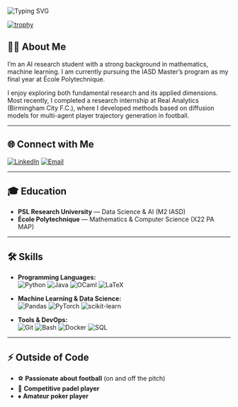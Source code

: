 ![Typing SVG](https://readme-typing-svg.demolab.com?font=Fira+Code&weight=600&size=28&duration=4000&pause=1000&color=FF5733&center=true&vCenter=true&width=550&lines=%F0%9F%91%8B+Hi%2C+I%27m+Mohamed+Aloulou;Welcome+to+my+GitHub+Profile%21)

[![trophy](https://github-profile-trophy.vercel.app/?username=YOURUSERNAME&theme=algolia)](https://github.com/ryo-ma/github-profile-trophy)

## 👨‍💻 About Me  
I’m an AI research student with a strong background in mathematics, machine learning.
I am currently pursuing the IASD Master’s program as my final year at École Polytechnique.

I enjoy exploring both fundamental research and its applied dimensions.
Most recently, I completed a research internship at Real Analytics (Birmingham City F.C.), where I developed methods based on diffusion models for multi-agent player trajectory generation in football.




---

## 🌐 Connect with Me  

[![LinkedIn](https://img.shields.io/badge/LinkedIn-0A66C2?logo=linkedin&logoColor=white)](https://www.linkedin.com/in/mohamed-aloulou/)
[![Email](https://img.shields.io/badge/Email-D14836?logo=gmail&logoColor=white)](mailto:mohamed.aloulou@polytechnique.edu)

---

## 🎓 Education  
- **PSL Research University** — Data Science & AI (M2 IASD)
- **École Polytechnique** — Mathematics & Computer Science (X22 PA MAP) 

---

## 🛠 Skills  

- **Programming Languages:**  
![Python](https://img.shields.io/badge/Python-3776AB?logo=python&logoColor=white)
![Java](https://img.shields.io/badge/Java-007396?logo=java&logoColor=white)
![OCaml](https://img.shields.io/badge/OCaml-EC6813?logo=ocaml&logoColor=white)
![LaTeX](https://img.shields.io/badge/LaTeX-3D6117?logoColor=white)


- **Machine Learning & Data Science:**  
  ![Pandas](https://img.shields.io/badge/Pandas-150458?logo=pandas&logoColor=white)
  ![PyTorch](https://img.shields.io/badge/PyTorch-EE4C2C?logo=pytorch&logoColor=white)
  ![scikit-learn](https://img.shields.io/badge/scikit--learn-F7931E?logo=scikitlearn&logoColor=white)

- **Tools & DevOps:**  
![Git](https://img.shields.io/badge/Git-F05032?logo=git&logoColor=white)
![Bash](https://img.shields.io/badge/Bash-4EAA25?logo=gnubash&logoColor=white)
![Docker](https://img.shields.io/badge/Docker-2496ED?logo=docker&logoColor=white)
![SQL](https://img.shields.io/badge/SQL-4479A1?logoColor=white)

---

## ⚡ Outside of Code  
- ⚽ **Passionate about football** (on and off the pitch)  
- 🎾 **Competitive padel player**  
- ♠️ **Amateur poker player**  

